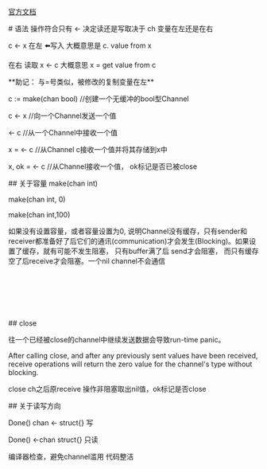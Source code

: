 [官方文档](https://golang.google.cn/ref/spec#Channel\_types)

\# 语法
操作符合只有 <\- 决定读还是写取决于 ch 变量在左还是在右

c <- x 在左 ⬅️写入 大概意思是 c. value from x

在右 读取 x <- c 大概意思 x = get value from c

\*\*助记： 与=号类似，被修改的复制变量在左\*\*

c := make(chan bool) //创建一个无缓冲的bool型Channel

c <- x //向一个Channel发送一个值

<\- c //从一个Channel中接收一个值

x = <- c //从Channel c接收一个值并将其存储到x中

x, ok = <- c //从Channel接收一个值， ok标记是否已被close

\## 关于容量
make(chan int)

make(chan int, 0)

make(chan int,100)

如果没有设置容量，或者容量设置为0, 说明Channel没有缓存，只有sender和receiver都准备好了后它们的通讯(communication)才会发生(Blocking)。如果设置了缓存，就有可能不发生阻塞， 只有buffer满了后 send才会阻塞， 而只有缓存空了后receive才会阻塞。一个nil channel不会通信

​

​

​

\## close

往一个已经被close的channel中继续发送数据会导致run-time panic。

 After calling close, and after any previously sent values have been received, receive operations will return the zero value for the channel's type without blocking.

close ch之后原receive 操作非阻塞取出nil值，ok标记是否close

\## 关于读写方向
​

 Done() chan <- struct{} 写

 Done() <-chan struct{} 只读

编译器检查，避免channel滥用 代码整洁